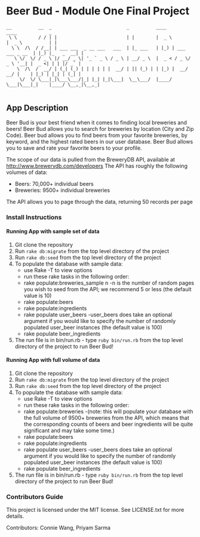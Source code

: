 # Beer Bud - Module One Final Project
```
__          __  _                            _          ____                   ____            _ 
 \ \        / / | |                          | |        |  _ \                 |  _ \          | |
  \ \  /\  / /__| | ___ ___  _ __ ___   ___  | |_ ___   | |_) | ___  ___ _ __  | |_) |_   _  __| |
   \ \/  \/ / _ \ |/ __/ _ \| '_ ` _ \ / _ \ | __/ _ \  |  _ < / _ \/ _ \ '__| |  _ <| | | |/ _` |
    \  /\  /  __/ | (_| (_) | | | | | |  __/ | || (_) | | |_) |  __/  __/ |    | |_) | |_| | (_| |
     \/  \/ \___|_|\___\___/|_| |_| |_|\___|  \__\___/  |____/ \___|\___|_|    |____/ \__,_|\__,_|
                                                                                               
```

## App Description

Beer Bud is your best friend when it comes to finding local breweries and beers! Beer Bud allows you to search for breweries by location (City and Zip Code). Beer bud allows you to find beers from your favorite breweries, by keyword, and the highest rated beers in our user database. Beer Bud allows you to save and rate your favorite beers to your profile.

The scope of our data is pulled from the BreweryDB API, available at http://www.brewerydb.com/developers
The API has roughly the following volumes of data:
  - Beers: 70,000+ individual beers
  - Breweries: 9500+ individual breweries

The API allows you to page through the data, returning 50 records per page

### Install Instructions

#### Running App with sample set of data
1. Git clone the repository
2. Run `rake db:migrate` from the top level directory of the project
3. Run `rake db:seed` from the top level directory of the project
4. To populate the database with sample data:
    - use Rake -T to view options
    - run these rake tasks in the following order:
    - rake populate:breweries_sample n
        -n is the number of random pages you wish to seed from the API; we recommend 5 or less (the default value is 10)
    - rake populate:beers
    - rake populate:ingredients
    - rake populate user_beers
        -user_beers does take an optional argument if you would like to specify the number of randomly populated user_beer instances (the default value is 100)
    - rake populate beer_ingredients
5. The run file is in bin/run.rb - type `ruby bin/run.rb` from the top level directory of the project to run Beer Bud!



#### Running App with full volume of data
  1. Git clone the repository
  2. Run `rake db:migrate` from the top level directory of the project
  3. Run `rake db:seed` from the top level directory of the project
  4. To populate the database with sample data:
      - use Rake -T to view options
      - run these rake tasks in the following order:
      - rake populate:breweries
          -(note: this will populate your database with the full volume of 9500+ breweries from the API, which means that the corresponding counts of beers and beer ingredients will be quite significant and may take some time.)
      - rake populate:beers
      - rake populate:ingredients
      - rake populate user_beers
          -user_beers does take an optional argument if you would like to specify the number of randomly populated user_beer instances (the default value is 100)
      - rake populate beer_ingredients
5. The run file is in bin/run.rb - type `ruby bin/run.rb` from the top level directory of the project to run Beer Bud!


### Contributors Guide
This project is licensed under the MIT license. See LICENSE.txt for more details.


Contributors: Connie Wang, Priyam Sarma
